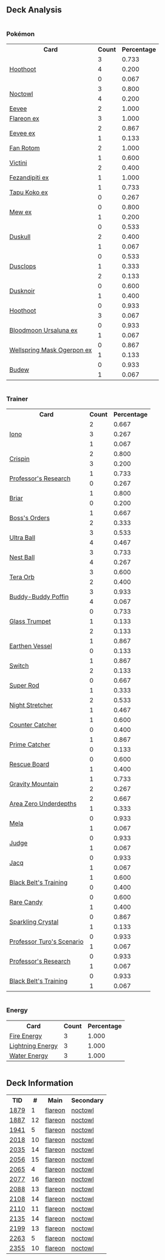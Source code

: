 
## Deck Analysis

<div style="display: flex; flex-wrap: wrap;">
<div style="flex: 1; margin-right: 10px;">
<h3>Pokémon</h3><table><tr><th>Card</th><th>Count</th><th>Percentage</th></tr><tr><td rowspan='3'><a href='https://limitlesstcg.com/cards/SCR/114'>Hoothoot</a></td><td>3</td><td>0.733</td></tr><tr><td>4</td><td>0.200</td></tr><tr><td>0</td><td>0.067</td></tr><tr><td rowspan='2'><a href='https://limitlesstcg.com/cards/SCR/115'>Noctowl</a></td><td>3</td><td>0.800</td></tr><tr><td>4</td><td>0.200</td></tr><tr><td rowspan='1'><a href='https://limitlesstcg.com/cards/SSP/143'>Eevee</a></td><td>2</td><td>1.000</td></tr><tr><td rowspan='1'><a href='https://limitlesstcg.com/cards/PRE/14'>Flareon ex</a></td><td>3</td><td>1.000</td></tr><tr><td rowspan='2'><a href='https://limitlesstcg.com/cards/PRE/75'>Eevee ex</a></td><td>2</td><td>0.867</td></tr><tr><td>1</td><td>0.133</td></tr><tr><td rowspan='1'><a href='https://limitlesstcg.com/cards/SCR/118'>Fan Rotom</a></td><td>2</td><td>1.000</td></tr><tr><td rowspan='2'><a href='https://limitlesstcg.com/cards/SSP/21'>Victini</a></td><td>1</td><td>0.600</td></tr><tr><td>2</td><td>0.400</td></tr><tr><td rowspan='1'><a href='https://limitlesstcg.com/cards/SFA/38'>Fezandipiti ex</a></td><td>1</td><td>1.000</td></tr><tr><td rowspan='2'><a href='https://limitlesstcg.com/cards/jp/SVM/46?translate=en'>Tapu Koko ex</a></td><td>1</td><td>0.733</td></tr><tr><td>0</td><td>0.267</td></tr><tr><td rowspan='2'><a href='https://limitlesstcg.com/cards/MEW/151'>Mew ex</a></td><td>0</td><td>0.800</td></tr><tr><td>1</td><td>0.200</td></tr><tr><td rowspan='3'><a href='https://limitlesstcg.com/cards/PRE/35'>Duskull</a></td><td>0</td><td>0.533</td></tr><tr><td>2</td><td>0.400</td></tr><tr><td>1</td><td>0.067</td></tr><tr><td rowspan='3'><a href='https://limitlesstcg.com/cards/PRE/36'>Dusclops</a></td><td>0</td><td>0.533</td></tr><tr><td>1</td><td>0.333</td></tr><tr><td>2</td><td>0.133</td></tr><tr><td rowspan='2'><a href='https://limitlesstcg.com/cards/PRE/37'>Dusknoir</a></td><td>0</td><td>0.600</td></tr><tr><td>1</td><td>0.400</td></tr><tr><td rowspan='2'><a href='https://limitlesstcg.com/cards/TEF/126'>Hoothoot</a></td><td>0</td><td>0.933</td></tr><tr><td>3</td><td>0.067</td></tr><tr><td rowspan='2'><a href='https://limitlesstcg.com/cards/TWM/141'>Bloodmoon Ursaluna ex</a></td><td>0</td><td>0.933</td></tr><tr><td>1</td><td>0.067</td></tr><tr><td rowspan='2'><a href='https://limitlesstcg.com/cards/TWM/64'>Wellspring Mask Ogerpon ex</a></td><td>0</td><td>0.867</td></tr><tr><td>1</td><td>0.133</td></tr><tr><td rowspan='2'><a href='https://limitlesstcg.com/cards/PRE/4'>Budew</a></td><td>0</td><td>0.933</td></tr><tr><td>1</td><td>0.067</td></tr></table>
</div><div style='flex: 1; margin-right: 10px;'><h3>Trainer</h3><table><tr><th>Card</th><th>Count</th><th>Percentage</th></tr><tr><td rowspan='3'><a href='https://limitlesstcg.com/cards/PAL/185'>Iono</a></td><td>2</td><td>0.667</td></tr><tr><td>3</td><td>0.267</td></tr><tr><td>1</td><td>0.067</td></tr><tr><td rowspan='2'><a href='https://limitlesstcg.com/cards/SCR/133'>Crispin</a></td><td>2</td><td>0.800</td></tr><tr><td>3</td><td>0.200</td></tr><tr><td rowspan='2'><a href='https://limitlesstcg.com/cards/SVI/189'>Professor's Research</a></td><td>1</td><td>0.733</td></tr><tr><td>0</td><td>0.267</td></tr><tr><td rowspan='2'><a href='https://limitlesstcg.com/cards/SCR/132'>Briar</a></td><td>1</td><td>0.800</td></tr><tr><td>0</td><td>0.200</td></tr><tr><td rowspan='2'><a href='https://limitlesstcg.com/cards/PAL/172'>Boss's Orders</a></td><td>1</td><td>0.667</td></tr><tr><td>2</td><td>0.333</td></tr><tr><td rowspan='2'><a href='https://limitlesstcg.com/cards/SVI/196'>Ultra Ball</a></td><td>3</td><td>0.533</td></tr><tr><td>4</td><td>0.467</td></tr><tr><td rowspan='2'><a href='https://limitlesstcg.com/cards/SVI/181'>Nest Ball</a></td><td>3</td><td>0.733</td></tr><tr><td>4</td><td>0.267</td></tr><tr><td rowspan='2'><a href='https://limitlesstcg.com/cards/SSP/189'>Tera Orb</a></td><td>3</td><td>0.600</td></tr><tr><td>2</td><td>0.400</td></tr><tr><td rowspan='2'><a href='https://limitlesstcg.com/cards/TEF/144'>Buddy-Buddy Poffin</a></td><td>3</td><td>0.933</td></tr><tr><td>4</td><td>0.067</td></tr><tr><td rowspan='3'><a href='https://limitlesstcg.com/cards/SCR/135'>Glass Trumpet</a></td><td>0</td><td>0.733</td></tr><tr><td>1</td><td>0.133</td></tr><tr><td>2</td><td>0.133</td></tr><tr><td rowspan='2'><a href='https://limitlesstcg.com/cards/PAR/163'>Earthen Vessel</a></td><td>1</td><td>0.867</td></tr><tr><td>0</td><td>0.133</td></tr><tr><td rowspan='2'><a href='https://limitlesstcg.com/cards/SVI/194'>Switch</a></td><td>1</td><td>0.867</td></tr><tr><td>2</td><td>0.133</td></tr><tr><td rowspan='2'><a href='https://limitlesstcg.com/cards/PAL/188'>Super Rod</a></td><td>0</td><td>0.667</td></tr><tr><td>1</td><td>0.333</td></tr><tr><td rowspan='2'><a href='https://limitlesstcg.com/cards/SFA/61'>Night Stretcher</a></td><td>2</td><td>0.533</td></tr><tr><td>1</td><td>0.467</td></tr><tr><td rowspan='2'><a href='https://limitlesstcg.com/cards/PAR/160'>Counter Catcher</a></td><td>1</td><td>0.600</td></tr><tr><td>0</td><td>0.400</td></tr><tr><td rowspan='2'><a href='https://limitlesstcg.com/cards/TEF/157'>Prime Catcher</a></td><td>1</td><td>0.867</td></tr><tr><td>0</td><td>0.133</td></tr><tr><td rowspan='2'><a href='https://limitlesstcg.com/cards/TEF/159'>Rescue Board</a></td><td>0</td><td>0.600</td></tr><tr><td>1</td><td>0.400</td></tr><tr><td rowspan='2'><a href='https://limitlesstcg.com/cards/SSP/177'>Gravity Mountain</a></td><td>1</td><td>0.733</td></tr><tr><td>2</td><td>0.267</td></tr><tr><td rowspan='2'><a href='https://limitlesstcg.com/cards/SCR/131'>Area Zero Underdepths</a></td><td>2</td><td>0.667</td></tr><tr><td>1</td><td>0.333</td></tr><tr><td rowspan='2'><a href='https://limitlesstcg.com/cards/PAR/167'>Mela</a></td><td>0</td><td>0.933</td></tr><tr><td>1</td><td>0.067</td></tr><tr><td rowspan='2'><a href='https://limitlesstcg.com/cards/SVI/176'>Judge</a></td><td>0</td><td>0.933</td></tr><tr><td>1</td><td>0.067</td></tr><tr><td rowspan='2'><a href='https://limitlesstcg.com/cards/SVI/175'>Jacq</a></td><td>0</td><td>0.933</td></tr><tr><td>1</td><td>0.067</td></tr><tr><td rowspan='2'><a href='https://limitlesstcg.com/cards/PRE/99'>Black Belt's Training</a></td><td>1</td><td>0.600</td></tr><tr><td>0</td><td>0.400</td></tr><tr><td rowspan='2'><a href='https://limitlesstcg.com/cards/SVI/191'>Rare Candy</a></td><td>0</td><td>0.600</td></tr><tr><td>1</td><td>0.400</td></tr><tr><td rowspan='2'><a href='https://limitlesstcg.com/cards/SCR/142'>Sparkling Crystal</a></td><td>0</td><td>0.867</td></tr><tr><td>1</td><td>0.133</td></tr><tr><td rowspan='2'><a href='https://limitlesstcg.com/cards/PAR/171'>Professor Turo's Scenario</a></td><td>0</td><td>0.933</td></tr><tr><td>1</td><td>0.067</td></tr><tr><td rowspan='2'><a href='https://limitlesstcg.com/cards/JTG/155'>Professor's Research</a></td><td>0</td><td>0.933</td></tr><tr><td>1</td><td>0.067</td></tr><tr><td rowspan='2'><a href='https://limitlesstcg.com/cards/JTG/145'>Black Belt's Training</a></td><td>0</td><td>0.933</td></tr><tr><td>1</td><td>0.067</td></tr></table>
</div><div style='flex: 1; margin-right: 10px;'><h3>Energy</h3><table><tr><th>Card</th><th>Count</th><th>Percentage</th></tr><tr><td rowspan='1'><a href='https://limitlesstcg.com/cards/SVE/10'>Fire Energy</a></td><td>3</td><td>1.000</td></tr><tr><td rowspan='1'><a href='https://limitlesstcg.com/cards/SVE/12'>Lightning Energy</a></td><td>3</td><td>1.000</td></tr><tr><td rowspan='1'><a href='https://limitlesstcg.com/cards/SVE/11'>Water Energy</a></td><td>3</td><td>1.000</td></tr></table>
</div></div>

## Deck Information

<table>
<tr><th>TID</th><th>#</th><th>Main</th><th>Secondary</th></tr>
<tr><td><a href='https://limitlesstcg.com/tournaments/jp/1879'>1879</a></td><td>1</td><td><a href='https://limitlesstcg.com/decks/list/jp/27915'>flareon</a></td><td><a href='https://limitlesstcg.com/decks/list/jp/27915'>noctowl</a></td></tr><tr><td><a href='https://limitlesstcg.com/tournaments/jp/1887'>1887</a></td><td>12</td><td><a href='https://limitlesstcg.com/decks/list/jp/28045'>flareon</a></td><td><a href='https://limitlesstcg.com/decks/list/jp/28045'>noctowl</a></td></tr><tr><td><a href='https://limitlesstcg.com/tournaments/jp/1941'>1941</a></td><td>5</td><td><a href='https://limitlesstcg.com/decks/list/jp/28882'>flareon</a></td><td><a href='https://limitlesstcg.com/decks/list/jp/28882'>noctowl</a></td></tr><tr><td><a href='https://limitlesstcg.com/tournaments/jp/2018'>2018</a></td><td>10</td><td><a href='https://limitlesstcg.com/decks/list/jp/30111'>flareon</a></td><td><a href='https://limitlesstcg.com/decks/list/jp/30111'>noctowl</a></td></tr><tr><td><a href='https://limitlesstcg.com/tournaments/jp/2035'>2035</a></td><td>14</td><td><a href='https://limitlesstcg.com/decks/list/jp/30387'>flareon</a></td><td><a href='https://limitlesstcg.com/decks/list/jp/30387'>noctowl</a></td></tr><tr><td><a href='https://limitlesstcg.com/tournaments/jp/2056'>2056</a></td><td>15</td><td><a href='https://limitlesstcg.com/decks/list/jp/30721'>flareon</a></td><td><a href='https://limitlesstcg.com/decks/list/jp/30721'>noctowl</a></td></tr><tr><td><a href='https://limitlesstcg.com/tournaments/jp/2065'>2065</a></td><td>4</td><td><a href='https://limitlesstcg.com/decks/list/jp/30851'>flareon</a></td><td><a href='https://limitlesstcg.com/decks/list/jp/30851'>noctowl</a></td></tr><tr><td><a href='https://limitlesstcg.com/tournaments/jp/2077'>2077</a></td><td>16</td><td><a href='https://limitlesstcg.com/decks/list/jp/31036'>flareon</a></td><td><a href='https://limitlesstcg.com/decks/list/jp/31036'>noctowl</a></td></tr><tr><td><a href='https://limitlesstcg.com/tournaments/jp/2088'>2088</a></td><td>13</td><td><a href='https://limitlesstcg.com/decks/list/jp/31207'>flareon</a></td><td><a href='https://limitlesstcg.com/decks/list/jp/31207'>noctowl</a></td></tr><tr><td><a href='https://limitlesstcg.com/tournaments/jp/2108'>2108</a></td><td>14</td><td><a href='https://limitlesstcg.com/decks/list/jp/31520'>flareon</a></td><td><a href='https://limitlesstcg.com/decks/list/jp/31520'>noctowl</a></td></tr><tr><td><a href='https://limitlesstcg.com/tournaments/jp/2110'>2110</a></td><td>11</td><td><a href='https://limitlesstcg.com/decks/list/jp/31549'>flareon</a></td><td><a href='https://limitlesstcg.com/decks/list/jp/31549'>noctowl</a></td></tr><tr><td><a href='https://limitlesstcg.com/tournaments/jp/2135'>2135</a></td><td>14</td><td><a href='https://limitlesstcg.com/decks/list/jp/31950'>flareon</a></td><td><a href='https://limitlesstcg.com/decks/list/jp/31950'>noctowl</a></td></tr><tr><td><a href='https://limitlesstcg.com/tournaments/jp/2199'>2199</a></td><td>13</td><td><a href='https://limitlesstcg.com/decks/list/jp/32935'>flareon</a></td><td><a href='https://limitlesstcg.com/decks/list/jp/32935'>noctowl</a></td></tr><tr><td><a href='https://limitlesstcg.com/tournaments/jp/2263'>2263</a></td><td>5</td><td><a href='https://limitlesstcg.com/decks/list/jp/33907'>flareon</a></td><td><a href='https://limitlesstcg.com/decks/list/jp/33907'>noctowl</a></td></tr><tr><td><a href='https://limitlesstcg.com/tournaments/jp/2355'>2355</a></td><td>10</td><td><a href='https://limitlesstcg.com/decks/list/jp/35356'>flareon</a></td><td><a href='https://limitlesstcg.com/decks/list/jp/35356'>noctowl</a></td></tr></table>